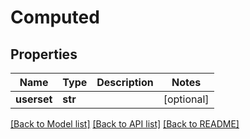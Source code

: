 # Computed


## Properties
Name | Type | Description | Notes
------------ | ------------- | ------------- | -------------
**userset** | **str** |  | [optional] 

[[Back to Model list]](../README.md#documentation-for-models) [[Back to API list]](../README.md#documentation-for-api-endpoints) [[Back to README]](../README.md)


